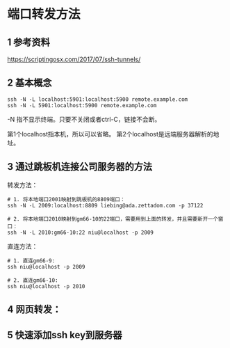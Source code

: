 # 端口转发方法

## 1 参考资料  
https://scriptingosx.com/2017/07/ssh-tunnels/

## 2 基本概念  
```
ssh -N -L localhost:5901:localhost:5900 remote.example.com
ssh -N -L 5901:localhost:5900 remote.example.com
```
-N 指不显示终端。只要不关闭或者ctrl-C，链接不会断。  

第1个localhost指本机，所以可以省略。
第2个localhost是远端服务器解析的地址。

## 3 通过跳板机连接公司服务器的方法  
转发方法：  
```
# 1. 将本地端口2001映射到跳板机的8809端口：
ssh -N -L 2009:localhost:8809 liebing@ada.zettadom.com -p 37122

# 2. 将本地端口2010映射到gm66-10的22端口，需要用到上面的转发，并且需要新开一个窗口：    
ssh -N -L 2010:gm66-10:22 niu@localhost -p 2009
```

直连方法：  
```
# 1. 直连gm66-9:  
ssh niu@localhost -p 2009

# 2. 直连gm66-10:  
ssh niu@localhost -p 2010
```

## 4 网页转发：  

## 5 快速添加ssh key到服务器